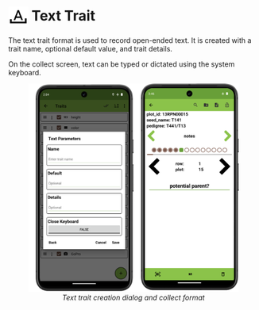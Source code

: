 <img ref="text" style="vertical-align: middle;" src="_static/icons/formats/format-letter-matches.png" width="40px"> Text Trait
==================================================================================

The text trait format is used to record open-ended text.
It is created with a trait name, optional default value, and trait details.

On the collect screen, text can be typed or dictated using the system keyboard.

<figure align="center" class="image">
  <img src="_static/images/traits/formats/text_format_joined.png" width="700px"> 
  <figcaption><i>Text trait creation dialog and collect format</i></figcaption> 
</figure>
